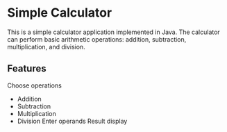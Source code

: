 # Simple Calculator

This is a simple calculator application implemented in Java. The calculator can perform basic arithmetic operations: addition, subtraction, multiplication, and division.

## Features
Choose operations
- Addition
- Subtraction
- Multiplication
- Division
Enter operands
Result display

